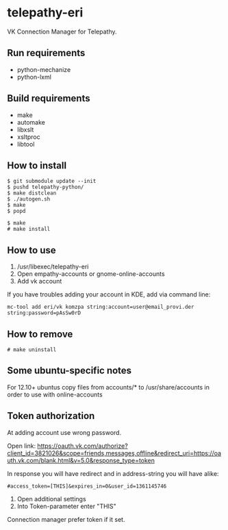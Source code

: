 telepathy-eri
=============

VK Connection Manager for Telepathy.

Run requirements
------------

* python-mechanize
* python-lxml

Build requirements
------------

* make
* automake
* libxslt
* xsltproc
* libtool

How to install
--------------

```
$ git submodule update --init
$ pushd telepathy-python/
$ make distclean
$ ./autogen.sh
$ make
$ popd

$ make
# make install
```

How to use
----------

1. /usr/libexec/telepathy-eri
2. Open empathy-accounts or gnome-online-accounts
3. Add vk account

If you have troubles adding your account in KDE, add via command line:

```
mc-tool add eri/vk komzpa string:account=user@email_provi.der string:password=pAsSw0rD
```



How to remove
-------------

```
# make uninstall
```

Some ubuntu-specific notes
---------------------------

For 12.10+ ubuntus copy files from accounts/* to /usr/share/accounts in order to use with online-accounts

Token authorization
-------------------

At adding account use wrong password.

Open link: https://oauth.vk.com/authorize?client_id=3821026&scope=friends,messages,offline&redirect_uri=https://oauth.vk.com/blank.html&v=5.0&response_type=token

In response you will have redirect and in address-string you will have alike:
```
#access_token=[THIS]&expires_in=0&user_id=1361145746
```

1. Open additional settings
2. Into Token-parameter enter "THIS"

Connection manager prefer token if it set.
